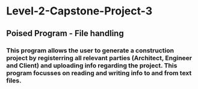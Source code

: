 # Level-2-Capstone-Project-3
## Poised Program - File handling
### This program allows the user to generate a construction project by registerring all relevant parties (Architect, Engineer and Client) and uploading info regarding the project. This program focusses on reading and writing info to and from text files.
